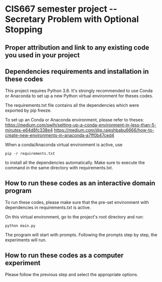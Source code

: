 # CIS667 semester project -- Secretary Problem with Optional Stopping 


## Proper attribution and link to any existing code you used in your project


## Dependencies requirements and installation in these codes
This project requires Python 3.8. It's strongly recommended to use Conda or Anaconda to set up a new Python virtual environment for theses codes. 

The requirements.txt file contains all the dependencies which were exported by pip freeze. 

To set up an Conda or Anaconda environment, please refer to theses: 
https://medium.com/swlh/setting-up-a-conda-environment-in-less-than-5-minutes-e64d8fc338e4
https://medium.com/@p.rajeshbabu6666/how-to-create-new-environments-in-anaconda-a7ff0b47ced4


When a conda/Anaconda virtual environment is active, use
```
pip -r requirements.txt
```
to install all the dependencies automatically. 
Make sure to execute the command in the same directory with requirements.txt. 

## How to run these codes as an interactive domain program
To run these codes, please make sure that the pre-set environment with dependencies in requirements.txt is active. 

On this virtual environment, go to the project's root directory and run:
```
python main.py
```
The program will start with prompts. Following the prompts step by step, the experiments will run. 


## How to run these codes as a computer experiment
Please follow the previous step and select the appropriate options. 

